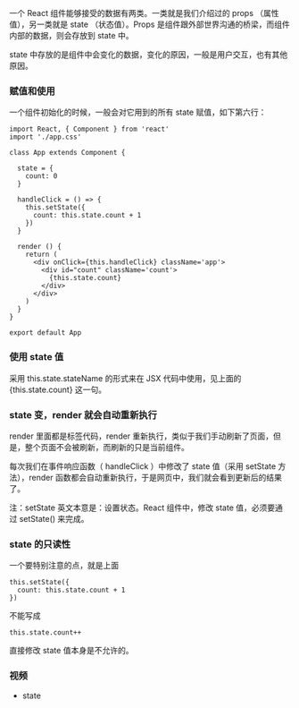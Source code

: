 一个 React 组件能够接受的数据有两类。一类就是我们介绍过的 props （属性值），另一类就是 state （状态值）。Props 是组件跟外部世界沟通的桥梁，而组件内部的数据，则会存放到 state 中。

state 中存放的是组件中会变化的数据，变化的原因，一般是用户交互，也有其他原因。

### 赋值和使用

一个组件初始化的时候，一般会对它用到的所有 state 赋值，如下第六行：
```
import React, { Component } from 'react'
import './app.css'

class App extends Component {

  state = {
    count: 0
  }

  handleClick = () => {
    this.setState({
      count: this.state.count + 1
    })
  }

  render () {
    return (
      <div onClick={this.handleClick} className='app'>
        <div id="count" className='count'>
          {this.state.count}
        </div>
      </div>
    )
  }
}

export default App
```
### 使用 state 值

采用 this.state.stateName 的形式来在 JSX 代码中使用，见上面的 {this.state.count} 这一句。

### state 变，render 就会自动重新执行

render 里面都是标签代码，render 重新执行，类似于我们手动刷新了页面，但是，整个页面不会被刷新，而刷新的只是当前组件。

每次我们在事件响应函数（ handleClick ）中修改了 state 值（采用 setState 方法），render 函数都会自动重新执行，于是网页中，我们就会看到更新后的结果了。

注：setState 英文本意是：设置状态。React 组件中，修改 state 值，必须要通过 setState() 来完成。

### state 的只读性

一个要特别注意的点，就是上面
```
this.setState({
  count: this.state.count + 1
})
```
不能写成
```
this.state.count++
```
直接修改 state 值本身是不允许的。

### 视频

- state
